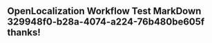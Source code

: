 <properties
ms.topic="hero-topic"
ms.test1="hero-topic"
ms.test2="test"/>

## OpenLocalization Workflow Test MarkDown 329948f0-b28a-4074-a224-76b480be605f thanks!
